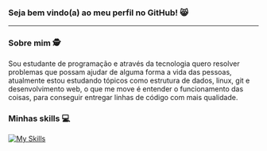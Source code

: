 ### Seja bem vindo(a) ao meu perfil no GitHub! 😸
<hr>

### Sobre mim 🕵️
Sou estudante de programação e através da tecnologia quero resolver problemas que possam ajudar de alguma forma a vida das pessoas, atualmente estou estudando tópicos como estrutura de dados, linux, git e desenvolvimento web, o que me move é entender o funcionamento das coisas, para conseguir entregar linhas de código com mais qualidade. 


### Minhas skills 💻

[![My Skills](https://skillicons.dev/icons?i=kubernetes,docker,aws,azure,js,figma,git,github,linux,c,python)](https://skillicons.dev)
